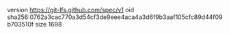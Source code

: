 version https://git-lfs.github.com/spec/v1
oid sha256:0762a3cac770a3d54cf3de9eee4aca4a3d6f9b3aaf105cfc89d44f09b703510f
size 1698
